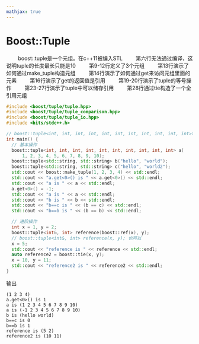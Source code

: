```yaml
---
mathjax: true
---
```


# Boost::Tuple
&emsp;&emsp; boost::tuple是一个元组。在c++11被编入STL
&emsp;&emsp; 第六行无法通过编译，这说明tuple的长度最长只能是10
&emsp;&emsp; 第9-12行定义了3个元组
&emsp;&emsp; 第13行演示了如何通过make_tuple构造元组
&emsp;&emsp; 第14行演示了如何通过get来访问元组里面的元素
&emsp;&emsp; 第16行演示了get的返回值是引用
&emsp;&emsp; 第19-20行演示了tuple的等号操作
&emsp;&emsp; 第23-27行演示了tuple中可以储存引用
&emsp;&emsp; 第28行通过tie构造了一个全引用元组
```cpp
#include <boost/tuple/tuple.hpp>
#include <boost/tuple/tuple_comparison.hpp>
#include <boost/tuple/tuple_io.hpp>
#include <bits/stdc++.h>

// boost::tuple<int, int, int, int, int, int, int, int, int, int, int>too_long;
int main() {
  // 基本操作
  boost::tuple<int, int, int, int, int, int, int, int, int, int> a(
      1, 2, 3, 4, 5, 6, 7, 8, 9, 10);
  boost::tuple<std::string, std::string> b("hello", "world");
  boost::tuple<std::string, std::string> c("hello", "world2");
  std::cout << boost::make_tuple(1, 2, 3, 4) << std::endl;
  std::cout << "a.get<0>() is " << a.get<0>() << std::endl;
  std::cout << "a is " << a << std::endl;
  a.get<0>() = -1;
  std::cout << "a is " << a << std::endl;
  std::cout << "b is " << b << std::endl;
  std::cout << "b==c is " << (b == c) << std::endl;
  std::cout << "b==b is " << (b == b) << std::endl;

  // 进阶操作
  int x = 1, y = 2;
  boost::tuple<int&, int> reference(boost::ref(x), y);
  // boost::tuple<int&, int> reference(x, y); 也可以
  x = 5;
  std::cout << "reference is " << reference << std::endl;
  auto reference2 = boost::tie(x, y);
  x = 10, y = 11;
  std::cout << "reference2 is " << reference2 << std::endl;
}
```
输出
```
(1 2 3 4)
a.get<0>() is 1
a is (1 2 3 4 5 6 7 8 9 10)
a is (-1 2 3 4 5 6 7 8 9 10)
b is (hello world)
b==c is 0
b==b is 1
reference is (5 2)
reference2 is (10 11)
```
